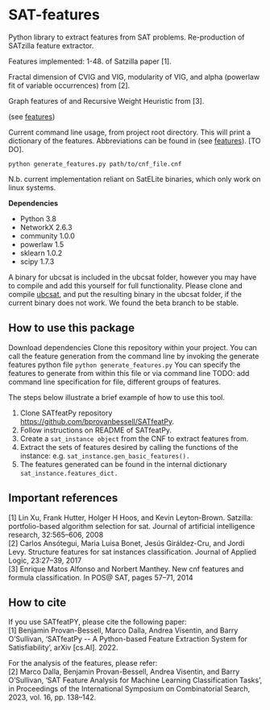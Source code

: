# SAT-features

Python library to extract features from SAT problems. Re-production of SATzilla feature extractor.

Features implemented:
1-48. of Satzilla paper [1].

Fractal dimension of CVIG and VIG, modularity of VIG, and alpha (powerlaw fit of variable occurrences) from [2].

Graph features of and Recursive Weight Heuristic from [3].

(see [features](documentation/features.md))

Current command line usage, from project root directory.
This will print a dictionary of the features. Abbreviations can be found in (see [features](documentation/features.md)). [TO DO].
```
python generate_features.py path/to/cnf_file.cnf
```

N.b. current implementation reliant on SatELite binaries, which only work on linux systems.

**Dependencies**
- Python 3.8  
- NetworkX 2.6.3  
- community 1.0.0 
- powerlaw 1.5  
- sklearn 1.0.2  
- scipy 1.7.3  

A binary for ubcsat is included in the ubcsat folder, however you may have to compile and add this yourself for full functionality.
Please clone and compile [ubcsat](https://github.com/dtompkins/ubcsat/tree/beta), and put the resulting binary in the ubcsat folder, if the current binary does not work. We found the beta branch to be stable.

## How to use this package
Download dependencies
Clone this repository within your project.
You can call the feature generation from the command line by invoking the generate features python file
```python generate_features.py```
You can specify the features to generate from within this file or via command line 
TODO: add command line specification for file, different groups of features.

The steps below illustrate a brief example of how to use this tool.
1. Clone SATfeatPy repository https://github.com/bprovanbessell/SATfeatPy.
2. Follow instructions on README of SATfeatPy.
3. Create a ```sat_instance object``` from the CNF to extract features from.
4. Extract the sets of features desired by calling the functions of the instance:
e.g. ```sat_instance.gen_basic_features().```
5. The features generated can be found in the internal dictionary ```sat_instance.features_dict.```

## Important references ##
[1] Lin Xu, Frank Hutter, Holger H Hoos, and Kevin Leyton-Brown. Satzilla: portfolio-based algorithm selection for sat. 
Journal of artificial intelligence research, 32:565–606, 2008  
[2] Carlos Ansótegui, Maria Luisa Bonet, Jesús Giráldez-Cru, and Jordi Levy. Structure features 
for sat instances classification. Journal of Applied Logic, 23:27–39, 2017  
[3] Enrique Matos Alfonso and Norbert Manthey. New cnf features and formula classification. In
POS@ SAT, pages 57–71, 2014

## How to cite ##
If you use SATfeatPY, please cite the following paper:\
[1] Benjamin Provan-Bessell, Marco Dalla, Andrea Visentin, and Barry O’Sullivan, ‘SATfeatPy -- A Python-based Feature Extraction System for Satisfiability’, arXiv [cs.AI]. 2022.

For the analysis of the features, please refer:\
[2] Marco Dalla, Benjamin Provan-Bessell, Andrea Visentin, and Barry O’Sullivan, ‘SAT Feature Analysis for Machine Learning Classification Tasks’, in Proceedings of the International Symposium on Combinatorial Search, 2023, vol. 16, pp. 138–142.

